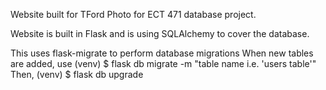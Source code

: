Website built for TFord Photo for ECT 471 database project.

Website is built in Flask and is using SQLAlchemy to cover the database. 

This uses flask-migrate to perform database migrations
    When new tables are added, use (venv) $ flask db migrate -m "table name i.e. 'users table'"
    Then, (venv) $ flask db upgrade

